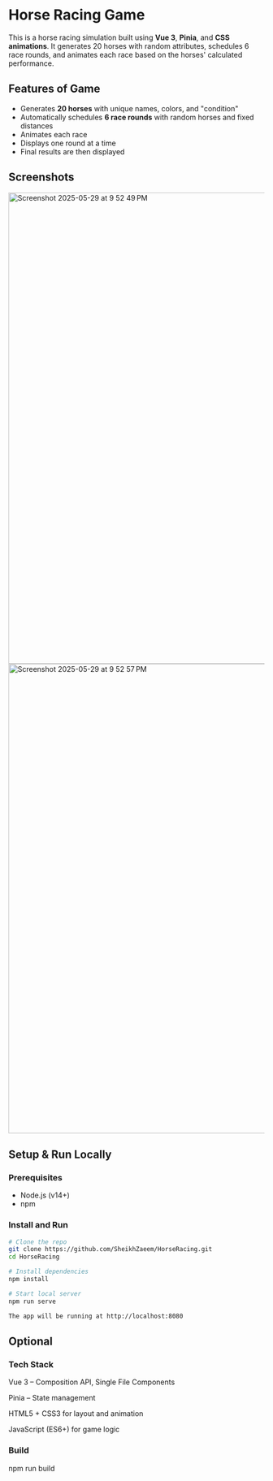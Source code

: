 # Horse Racing Game 

This is a horse racing simulation built using **Vue 3**, **Pinia**, and **CSS animations**. It generates 20 horses with random attributes, schedules 6 race rounds, and animates each race based on the horses' calculated performance.  

## Features of Game

- Generates **20 horses** with unique names, colors, and "condition"
- Automatically schedules **6 race rounds** with random horses and fixed distances
- Animates each race
- Displays one round at a time
- Final results are then displayed
  
  
## Screenshots  
<img width="928" alt="Screenshot 2025-05-29 at 9 52 49 PM" src="https://github.com/user-attachments/assets/e5f488b3-a64d-493b-91c9-a0232ef36d65" />

<img width="925" alt="Screenshot 2025-05-29 at 9 52 57 PM" src="https://github.com/user-attachments/assets/325b5c7d-45ff-47a2-a849-a108ab72a09f" />
  
## Setup & Run Locally

### Prerequisites

- Node.js (v14+)
- npm
  
### Install and Run

```bash
# Clone the repo
git clone https://github.com/SheikhZaeem/HorseRacing.git
cd HorseRacing

# Install dependencies
npm install

# Start local server
npm run serve

The app will be running at http://localhost:8080

```
  
## Optional

### Tech Stack

Vue 3 – Composition API, Single File Components

Pinia – State management

HTML5 + CSS3 for layout and animation

JavaScript (ES6+) for game logic

### Build
npm run build

